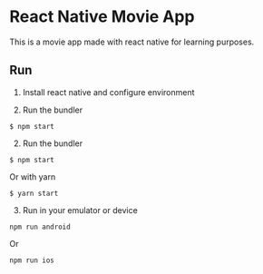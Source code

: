 # React Native Movie App

This is a movie app made with react native for learning purposes.

## Run

1. Install react native and configure environment

2. Run the bundler
```
$ npm start
``` 
2. Run the bundler
```
$ npm start
``` 
Or with yarn
```
$ yarn start
``` 
3. Run in your emulator or device
```
npm run android
```
Or
```
npm run ios
```
